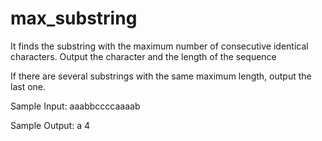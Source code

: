 # max_substring
It finds the substring with the maximum number of consecutive identical characters. Output the character and the length of the sequence


If there are several substrings with the same maximum length, output the last one.

Sample Input:
aaabbccccaaaab

Sample Output:
a
4
